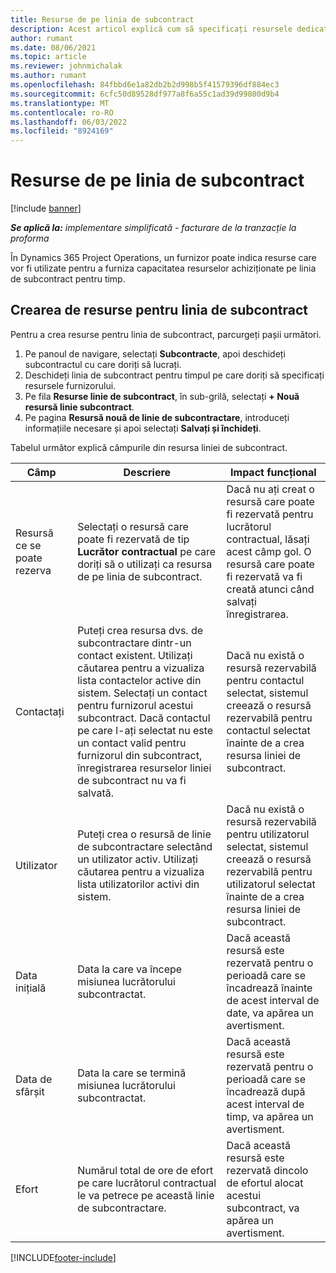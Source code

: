 ```yaml
---
title: Resurse de pe linia de subcontract
description: Acest articol explică cum să specificați resursele dedicate care sunt furnizate de furnizor pentru o anumită linie de subcontractare pentru timp.
author: rumant
ms.date: 08/06/2021
ms.topic: article
ms.reviewer: johnmichalak
ms.author: rumant
ms.openlocfilehash: 84fbbd6e1a82db2b2d998b5f41579396df884ec3
ms.sourcegitcommit: 6cfc50d89528df977a8f6a55c1ad39d99800d9b4
ms.translationtype: MT
ms.contentlocale: ro-RO
ms.lasthandoff: 06/03/2022
ms.locfileid: "8924169"
---
```

# <a name="subcontract-line-resources"></a>Resurse de pe linia de subcontract

[!include [banner](../../includes/dataverse-preview.md)]

_**Se aplică la:** implementare simplificată - facturare de la tranzacție la proforma_

În Dynamics 365 Project Operations, un furnizor poate indica resurse care vor fi utilizate pentru a furniza capacitatea resurselor achiziționate pe linia de subcontract pentru timp.

## <a name="create-subcontract-line-resources"></a>Crearea de resurse pentru linia de subcontract

Pentru a crea resurse pentru linia de subcontract, parcurgeți pașii următori.

1. Pe panoul de navigare, selectați **Subcontracte**, apoi deschideți subcontractul cu care doriți să lucrați.
2. Deschideți linia de subcontract pentru timpul pe care doriți să specificați resursele furnizorului.
3. Pe fila **Resurse linie de subcontract**, în sub-grilă, selectați **+ Nouă resursă linie subcontract**.
4. Pe pagina **Resursă nouă de linie de subcontractare**, introduceți informațiile necesare și apoi selectați **Salvați și închideți**.

Tabelul următor explică câmpurile din resursa liniei de subcontract.

| Câmp | Descriere | Impact funcțional |
| ----- | ----------- | ----------------- |
| Resursă ce se poate rezerva | Selectați o resursă care poate fi rezervată de tip **Lucrător contractual** pe care doriți să o utilizați ca resursa de pe linia de subcontract.| Dacă nu ați creat o resursă care poate fi rezervată pentru lucrătorul contractual, lăsați acest câmp gol. O resursă care poate fi rezervată va fi creată atunci când salvați înregistrarea.  |
| Contactați | Puteți crea resursa dvs. de subcontractare dintr-un contact existent. Utilizați căutarea pentru a vizualiza lista contactelor active din sistem. Selectați un contact pentru furnizorul acestui subcontract. Dacă contactul pe care l-ați selectat nu este un contact valid pentru furnizorul din subcontract, înregistrarea resurselor liniei de subcontract nu va fi salvată.| Dacă nu există o resursă rezervabilă pentru contactul selectat, sistemul creează o resursă rezervabilă pentru contactul selectat înainte de a crea resursa liniei de subcontract. |
| Utilizator | Puteți crea o resursă de linie de subcontractare selectând un utilizator activ. Utilizați căutarea pentru a vizualiza lista utilizatorilor activi din sistem.| Dacă nu există o resursă rezervabilă pentru utilizatorul selectat, sistemul creează o resursă rezervabilă pentru utilizatorul selectat înainte de a crea resursa liniei de subcontract. |
| Data inițială | Data la care va începe misiunea lucrătorului subcontractat.| Dacă această resursă este rezervată pentru o perioadă care se încadrează înainte de acest interval de date, va apărea un avertisment. |
| Data de sfârșit | Data la care se termină misiunea lucrătorului subcontractat.| Dacă această resursă este rezervată pentru o perioadă care se încadrează după acest interval de timp, va apărea un avertisment. |
| Efort | Numărul total de ore de efort pe care lucrătorul contractual le va petrece pe această linie de subcontractare.| Dacă această resursă este rezervată dincolo de efortul alocat acestui subcontract, va apărea un avertisment. |


[!INCLUDE[footer-include](../../includes/footer-banner.md)]
